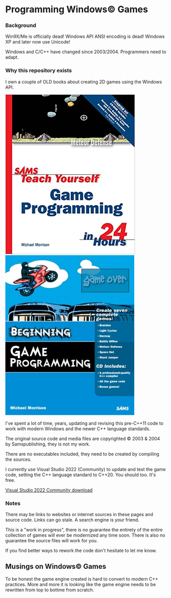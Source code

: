 # Programming Windows© Games

### Background

Win9X/Me is officially dead!  Windows API ANSI encoding is dead!  Windows XP and later now use Unicode!

Windows and C/C++ have changed since 2003/2004.  Programmers need to adapt.

### Why this repository exists

I own a couple of OLD books about creating 2D games using the Windows API.

![Sams Teach Yourself Game Programming in 24 Hours (2003)](tygp24h.jpg) ![Sams Beginning Game Programming (2004)](bgp.jpg)

I've spent a lot of time, years, updating and revising this pre-C++11 code to work with modern Windows and the newer C++ language standards.

The original source code and media files are copyrighted © 2003 & 2004 by Samspublishing, they is not my work.

There are no executables included, they need to be created by compiling the sources.

I currently use Visual Studio 2022 (Community) to update and test the game code, setting the C++ language standard to C++20.  You should too.  It's free.

[Visual Studio 2022 Community download](https://visualstudio.microsoft.com/vs/community/)

### Notes

There may be links to websites or internet sources in these pages and source code. Links can go stale. A search engine is your friend.

This is a "work in progress", there is no guarantee the entirety of the entire collection of games will ever be modernized any time soon.  There is also no guarantee the source files will work for you.

If you find better ways to rework the code don't hesitate to let me know.

## Musings on Windows© Games

To be honest the game engine created is hard to convert to modern C++ practices.  More and more it is looking like the game engine needs to be rewritten from top to bottme from scratch.
